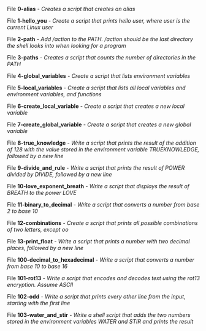 File **0-alias** - *Creates a script that creates an alias*

File **1-hello_you** - *Create a script that prints hello user, where user is the current Linux user*

File **2-path** - *Add /action to the PATH. /action should be the last directory the shell looks into when looking for a program*

File **3-paths** - *Creates a script that counts the number of directories in the PATH*

File **4-global_variables** - *Create a script that lists environment variables*

File **5-local_variables** - *Create a script that lists all local variables and environment variables, and functions*

File **6-create_local_variable** - *Create a script that creates a new local variable*

File **7-create_global_variable** - *Create a script that creates a new global variable*

File **8-true_knowledge** - *Write a script that prints the result of the addition of 128 with the value stored in the environment variable TRUEKNOWLEDGE, followed by a new line*

File **9-divide_and_rule** - *Write a script that prints the result of POWER divided by DIVIDE, followed by a new line*

File **10-love_exponent_breath** - *Write a script that displays the result of BREATH to the power LOVE*

File **11-binary_to_decimal** - *Write a script that converts a number from base 2 to base 10*

File **12-combinations** - *Create a script that prints all possible combinations of two letters, except oo*

File **13-print_float** - *Write a script that prints a number with two decimal places, followed by a new line*

File **100-decimal_to_hexadecimal** - *Write a script that converts a number from base 10 to base 16*

File **101-rot13** - *Write a script that encodes and decodes text using the rot13 encryption. Assume ASCII*

File **102-odd** - *Write a script that prints every other line from the input, starting with the first line*

File **103-water_and_stir** - *Write a shell script that adds the two numbers stored in the environment variables WATER and STIR and prints the result*
